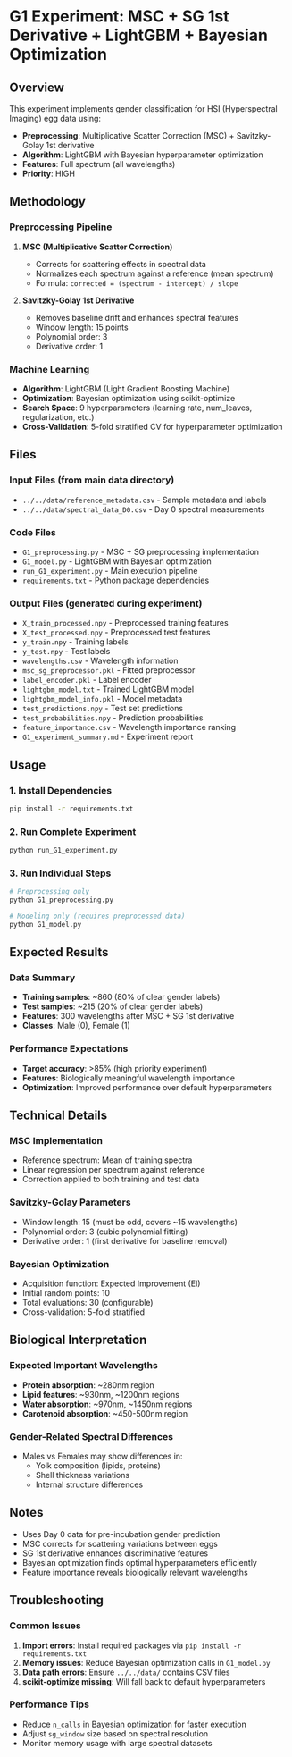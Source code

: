 # G1 Experiment: MSC + SG 1st Derivative + LightGBM + Bayesian Optimization

## Overview
This experiment implements gender classification for HSI (Hyperspectral Imaging) egg data using:
- **Preprocessing**: Multiplicative Scatter Correction (MSC) + Savitzky-Golay 1st derivative
- **Algorithm**: LightGBM with Bayesian hyperparameter optimization
- **Features**: Full spectrum (all wavelengths)
- **Priority**: HIGH

## Methodology

### Preprocessing Pipeline
1. **MSC (Multiplicative Scatter Correction)**
   - Corrects for scattering effects in spectral data
   - Normalizes each spectrum against a reference (mean spectrum)
   - Formula: `corrected = (spectrum - intercept) / slope`

2. **Savitzky-Golay 1st Derivative**
   - Removes baseline drift and enhances spectral features
   - Window length: 15 points
   - Polynomial order: 3
   - Derivative order: 1

### Machine Learning
- **Algorithm**: LightGBM (Light Gradient Boosting Machine)
- **Optimization**: Bayesian optimization using scikit-optimize
- **Search Space**: 9 hyperparameters (learning rate, num_leaves, regularization, etc.)
- **Cross-Validation**: 5-fold stratified CV for hyperparameter optimization

## Files

### Input Files (from main data directory)
- `../../data/reference_metadata.csv` - Sample metadata and labels
- `../../data/spectral_data_D0.csv` - Day 0 spectral measurements

### Code Files
- `G1_preprocessing.py` - MSC + SG preprocessing implementation
- `G1_model.py` - LightGBM with Bayesian optimization
- `run_G1_experiment.py` - Main execution pipeline
- `requirements.txt` - Python package dependencies

### Output Files (generated during experiment)
- `X_train_processed.npy` - Preprocessed training features
- `X_test_processed.npy` - Preprocessed test features
- `y_train.npy` - Training labels
- `y_test.npy` - Test labels
- `wavelengths.csv` - Wavelength information
- `msc_sg_preprocessor.pkl` - Fitted preprocessor
- `label_encoder.pkl` - Label encoder
- `lightgbm_model.txt` - Trained LightGBM model
- `lightgbm_model_info.pkl` - Model metadata
- `test_predictions.npy` - Test set predictions
- `test_probabilities.npy` - Prediction probabilities
- `feature_importance.csv` - Wavelength importance ranking
- `G1_experiment_summary.md` - Experiment report

## Usage

### 1. Install Dependencies
```bash
pip install -r requirements.txt
```

### 2. Run Complete Experiment
```bash
python run_G1_experiment.py
```

### 3. Run Individual Steps
```bash
# Preprocessing only
python G1_preprocessing.py

# Modeling only (requires preprocessed data)
python G1_model.py
```

## Expected Results

### Data Summary
- **Training samples**: ~860 (80% of clear gender labels)
- **Test samples**: ~215 (20% of clear gender labels)
- **Features**: 300 wavelengths after MSC + SG 1st derivative
- **Classes**: Male (0), Female (1)

### Performance Expectations
- **Target accuracy**: >85% (high priority experiment)
- **Features**: Biologically meaningful wavelength importance
- **Optimization**: Improved performance over default hyperparameters

## Technical Details

### MSC Implementation
- Reference spectrum: Mean of training spectra
- Linear regression per spectrum against reference
- Correction applied to both training and test data

### Savitzky-Golay Parameters
- Window length: 15 (must be odd, covers ~15 wavelengths)
- Polynomial order: 3 (cubic polynomial fitting)
- Derivative order: 1 (first derivative for baseline removal)

### Bayesian Optimization
- Acquisition function: Expected Improvement (EI)
- Initial random points: 10
- Total evaluations: 30 (configurable)
- Cross-validation: 5-fold stratified

## Biological Interpretation

### Expected Important Wavelengths
- **Protein absorption**: ~280nm region
- **Lipid features**: ~930nm, ~1200nm regions  
- **Water absorption**: ~970nm, ~1450nm regions
- **Carotenoid absorption**: ~450-500nm region

### Gender-Related Spectral Differences
- Males vs Females may show differences in:
  - Yolk composition (lipids, proteins)
  - Shell thickness variations
  - Internal structure differences

## Notes
- Uses Day 0 data for pre-incubation gender prediction
- MSC corrects for scattering variations between eggs
- SG 1st derivative enhances discriminative features
- Bayesian optimization finds optimal hyperparameters efficiently
- Feature importance reveals biologically relevant wavelengths

## Troubleshooting

### Common Issues
1. **Import errors**: Install required packages via `pip install -r requirements.txt`
2. **Memory issues**: Reduce Bayesian optimization calls in `G1_model.py`
3. **Data path errors**: Ensure `../../data/` contains CSV files
4. **scikit-optimize missing**: Will fall back to default hyperparameters

### Performance Tips
- Reduce `n_calls` in Bayesian optimization for faster execution
- Adjust `sg_window` size based on spectral resolution
- Monitor memory usage with large spectral datasets 